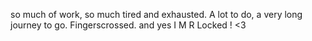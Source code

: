 so much of work, so much tired and exhausted. A lot to do, a very long journey to go. Fingerscrossed. and yes I M R Locked ! <3 
